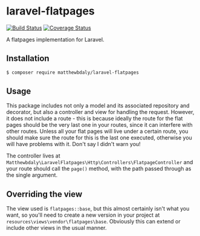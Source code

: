 # laravel-flatpages

[![Build Status](https://travis-ci.org/matthewbdaly/laravel-flatpages.svg?branch=master)](https://travis-ci.org/matthewbdaly/laravel-flatpages)
[![Coverage Status](https://coveralls.io/repos/github/matthewbdaly/laravel-flatpages/badge.svg?branch=master)](https://coveralls.io/github/matthewbdaly/laravel-flatpages?branch=master)

A flatpages implementation for Laravel.

Installation
------------

```bash
$ composer require matthewbdaly/laravel-flatpages
```

Usage
-----

This package includes not only a model and its associated repository and decorator, but also a controller and view for handling the request. However, it does not include a route - this is because ideally the route for the flat pages should be the very last one in your routes, since it can interfere with other routes. Unless all your flat pages will live under a certain route, you should make sure the route for this is the last one executed, otherwise you will have problems with it. Don't say I didn't warn you!

The controller lives at `Matthewbdaly\LaravelFlatpages\Http\Controllers\FlatpageController` and your route should call the `page()` method, with the path passed through as the single argument.

Overriding the view
-------------------

The view used is `flatpages::base`, but this almost certainly isn't what you want, so you'll need to create a new version in your project at `resources\views\vendor\flatpages\base`. Obviously this can extend or include other views in the usual manner.
